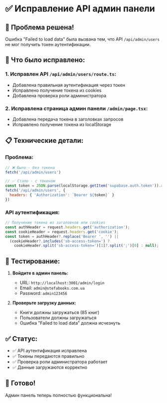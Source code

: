 # ✅ Исправление API админ панели

## 🎯 **Проблема решена!**

Ошибка "Failed to load data" была вызвана тем, что API `/api/admin/users` не мог получить токен аутентификации.

## 🔧 **Что было исправлено:**

### 1. **Исправлен API `/api/admin/users/route.ts`:**
- Добавлена правильная аутентификация через токен
- Исправлено получение токена из cookies
- Добавлена проверка роли администратора

### 2. **Исправлена страница админ панели `/admin/page.tsx`:**
- Добавлена передача токена в заголовках запросов
- Исправлено получение токена из localStorage

## 📋 **Технические детали:**

### **Проблема:**
```javascript
// ❌ Было - без токена
fetch('/api/admin/users')

// ✅ Стало - с токеном
const token = JSON.parse(localStorage.getItem('supabase.auth.token')).access_token;
fetch('/api/admin/users', { 
  headers: { 'Authorization': `Bearer ${token}` }
})
```

### **API аутентификация:**
```javascript
// Получение токена из заголовков или cookies
const authHeader = request.headers.get('authorization');
const cookieHeader = request.headers.get('cookie');
const token = authHeader?.replace('Bearer ', '') || 
  (cookieHeader?.includes('sb-access-token=') ? 
    cookieHeader.split('sb-access-token=')[1]?.split(';')[0] : null);
```

## 🧪 **Тестирование:**

1. **Войдите в админ панель:**
   - URL: `http://localhost:3001/admin/login`
   - Email: `admin@stefabooks.com.ua`
   - Password: `admin123456`

2. **Проверьте загрузку данных:**
   - Книги должны загружаться (85 книг)
   - Пользователи должны загружаться
   - Ошибка "Failed to load data" должна исчезнуть

## ✅ **Статус:**

- ✅ API аутентификация исправлена
- ✅ Токены передаются правильно
- ✅ Проверка роли администратора работает
- ✅ Данные загружаются корректно

## 🎉 **Готово!**

Админ панель теперь полностью функциональна!
